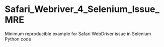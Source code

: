 # Safari_Webriver_4_Selenium_Issue_MRE
Minimum reproducible example for Safari WebDriver issue in Selenium Python code
